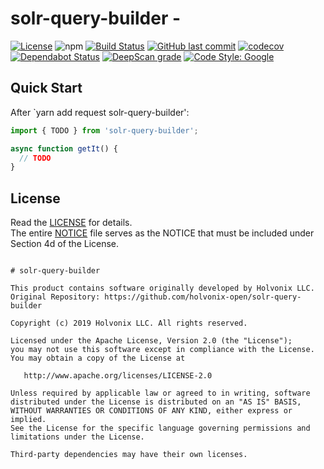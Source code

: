 # solr-query-builder - 

[![License](https://img.shields.io/badge/License-Apache%202.0-blue.svg)](./LICENSE) ![npm](https://img.shields.io/npm/v/solr-query-builder.svg) [![Build Status](https://travis-ci.com/holvonix-open/solr-query-builder.svg?branch=master)](https://travis-ci.com/holvonix-open/solr-query-builder) [![GitHub last commit](https://img.shields.io/github/last-commit/holvonix-open/solr-query-builder.svg)](https://github.com/holvonix-open/solr-query-builder/commits) [![codecov](https://codecov.io/gh/holvonix-open/solr-query-builder/branch/master/graph/badge.svg)](https://codecov.io/gh/holvonix-open/solr-query-builder) [![Dependabot Status](https://api.dependabot.com/badges/status?host=github&repo=holvonix-open/solr-query-builder)](https://dependabot.com) [![DeepScan grade](https://deepscan.io/api/teams/4465/projects/6351/branches/52780/badge/grade.svg)](https://deepscan.io/dashboard#view=project&tid=4465&pid=6351&bid=52780) [![Code Style: Google](https://img.shields.io/badge/code%20style-google-blueviolet.svg)](https://github.com/google/gts)


## Quick Start

After `yarn add request solr-query-builder':

````typescript
import { TODO } from 'solr-query-builder';

async function getIt() {
  // TODO
}
````


## License

Read the [LICENSE](LICENSE) for details.  
The entire [NOTICE](NOTICE) file serves as the NOTICE that must be included under
Section 4d of the License.

````

# solr-query-builder

This product contains software originally developed by Holvonix LLC.
Original Repository: https://github.com/holvonix-open/solr-query-builder

Copyright (c) 2019 Holvonix LLC. All rights reserved.

Licensed under the Apache License, Version 2.0 (the "License");
you may not use this software except in compliance with the License.
You may obtain a copy of the License at

   http://www.apache.org/licenses/LICENSE-2.0

Unless required by applicable law or agreed to in writing, software
distributed under the License is distributed on an "AS IS" BASIS,
WITHOUT WARRANTIES OR CONDITIONS OF ANY KIND, either express or implied.
See the License for the specific language governing permissions and
limitations under the License.

Third-party dependencies may have their own licenses.

````
